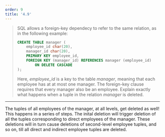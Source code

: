 ```yaml
---
order: 9
title: '4.9'
---
```

> SQL allows a foreign-key dependecy to refer to the same relation, as in the following
> example: 
> ```sql
> CREATE TABLE manager ( 
>     employee_id char(20),
>     manager_id char(20), 
>     PRIMARY KEY employee_id,
>     FOREIGN KEY (manager_id) REFERENCES manager (employee_id)
>         ON DELETE CASCADE
> ); 
> ```
> Here, _employee_id_ is a key to the table _manager_, meaning that each employee has at 
> at most one manager. The foreign-key clause requires that every manager also be an employee. 
> Explain exactly what happens when a tuple in the relation _manager_ is deleted. 

--------------------------------

The tuples of all employees of the manager, at all levels, get deleted as well!
This happens in a series of steps. The inital deletion will 
trigger deletion of all the tuples corresponding to direct
employees of the manager. These deletions will in turn cause
deletions of second-level employee tuples, and so on, till all 
direct and indirect employee tuples are deleted. 
 